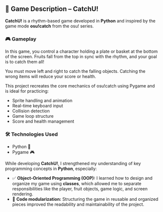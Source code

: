 ## 🍓 Game Description – CatchU!

**CatchU!** is a rhythm-based game developed in **Python** and inspired by the game mode **osu!catch** from the osu! series.

### 🎮 Gameplay

In this game, you control a character holding a plate or basket at the bottom of the screen. Fruits fall from the top in sync with the rhythm, and your goal is to catch them all!

You must move left and right to catch the falling objects. Catching the wrong items will reduce your score or health.

This project recreates the core mechanics of osu!catch using Pygame and is ideal for practicing:

- Sprite handling and animation
- Real-time keyboard input
- Collision detection
- Game loop structure
- Score and health management

### 🛠 Technologies Used

- Python 🐍
- Pygame 🎮


While developing **CatchU!**, I strengthened my understanding of key programming concepts in **Python**, especially:
- ✅ **Object-Oriented Programming (OOP):** I learned how to design and organize my game using **classes**, which allowed me to separate responsibilities like the player, fruit objects, game logic, and screen rendering.
- 🧱 **Code modularization:** Structuring the game in reusable and organized pieces improved the readability and maintainability of the project.
